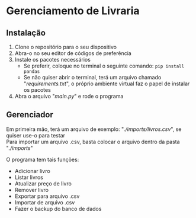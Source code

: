 # Gerenciamento de Livraria

## Instalação
1. Clone o repositório para o seu dispositivo
2. Abra-o no seu editor de códigos de preferência
3. Instale os pacotes necessários
   - Se preferir, coloque no terminal o seguinte comando: ``` pip install pandas ```
   - Se não quiser abrir o terminal, terá um arquivo chamado "*requirements.txt*", o próprio ambiente virtual faz o papel de instalar os pacotes
4. Abra o arquivo "*main.py*" e rode o programa

## Gerenciador

Em primeira mão, terá um arquivo de exemplo: "*./imports/livros.csv*", se quiser use-o para testar
<br>
Para importar um arquivo .csv, basta colocar o arquivo dentro da pasta "*./imports*"

O programa tem tais funções:
- Adicionar livro
- Listar livros
- Atualizar preço de livro
- Remover livro
- Exportar para arquivo .csv
- Importar de arquivo .csv
- Fazer o backup do banco de dados

